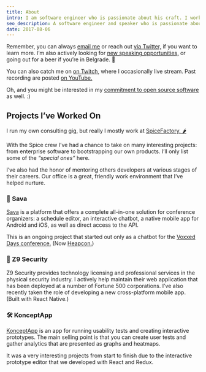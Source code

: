 ```yaml
---
title: About
intro: I am software engineer who is passionate about his craft. I work a lot with JavaScript and the surrounding ecosystem. This page is for anyone who is interested in what I’ve been up to.
seo_description: A software engineer and speaker who is passionate about his craft. Working with React, GraphQL and chatbots.
date: 2017-08-06
---
```


Remember, you can always <a href="mailto:filipdanic7@gmail.com">email me</a> or reach out <a href="https://twitter.com/DanicFilip" target="_blank">via Twitter,</a> if you want to learn more. I’m also actively looking for <a href="/speaking">new speaking opportunities,</a> or going out for a beer if you’re in Belgrade. 🍻

You can also catch me on <a href="https://www.twitch.tv/filipdanic" target="_blank">on Twitch,</a> where I occasionally live stream. Past recording are posted <a href="https://www.youtube.com/channel/UClctBvKpOUts0_B_kvooo_w" target="_blank">on YouTube.</a>

Oh, and you might be interested in my <a href="/open-source-software">commitment to open source software</a> as well. :)

## Projects I’ve Worked On

I run my own consulting gig, but really I mostly work at <a href="https://spicefactory.co/" target="_blank" title="SpiceFactory Website">SpiceFactory. 🌶</a>

With the Spice crew I’ve had a chance to take on many interesting projects: from enterprise software to bootstrapping our own products. I’ll only list some of the _“special ones”_ here.

I’ve also had the honor of mentoring others developers at various stages of their careers. Our office is a great, friendly work environment that I’ve helped nurture.

### 🤖 Sava

<a href="https://sava.events/" target="_blank" title="Sava Events Platform">Sava</a> is a platform that offers a complete all-in-one solution for conference organizers: a schedule editor, an interactive chatbot, a native mobile app for Android and iOS, as well as direct access to the API.

This is an ongoing project that started out only as a chatbot for the <a href="https://belgrade.voxxeddays.com/" target="_blank" title="Voxxed Days Belgrade">Voxxed Days conference.</a> (Now <a href="https://heapcon.io/" target="_blank" title="Heapcon Conference">Heapcon.</a>)

### 🚨 Z9 Security

Z9 Security provides technology licensing and professional services in the physical security industry. I actively help maintain their web application that has been deployed at a number of Fortune 500 corporations. I’ve also recently taken the role of developing a new cross-platform mobile app. (Built with React Native.)

### 🛠 KonceptApp

<a href="https://konceptapp.com/" target="_blank" title="KonceptApp Website">KonceptApp</a> is an app for running usability tests and creating interactive prototypes. The main selling point is that you can create user tests and gather analytics that are presented as graphs and heatmaps.

It was a very interesting projects from start to finish due to the interactive prototype editor that we developed with React and Redux.
